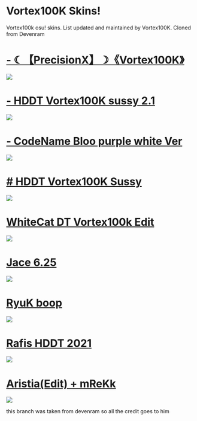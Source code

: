 # Vortex100K Skins!
Vortex100k osu! skins. List updated and maintained by Vortex100K.
Cloned from Devenram

# [- ☾【PrecisionX】☽《Vortex100K》](https://www.mediafire.com/file/35erarn314d5ail/%2527%2527_%25E2%2598%25BE%25E3%2580%2590PrecisionX%25E3%2580%2591%25E2%2598%25BD%25E3%2580%258AVortex100K%25E3%2580%258B.osk/file)
![](https://i.imgur.com/UeXTPzQ.png)

# [- HDDT Vortex100K sussy 2.1](https://www.mediafire.com/file/zg3kb2zsaots78j/HDDT_Vortex100k_Sussy_2.1.osk/file)
![](https://imgur.com/h1kmphx.png)

# [- CodeName Bloo purple white Ver](https://drive.google.com/file/d/1bJoKnWM38MRrScbUanKYlIxVFemKO21q/view?usp=sharing)
![](https://imgur.com/frxzQGa.png)


# [ # HDDT Vortex100K Sussy](https://www.mediafire.com/file/5j051fx5rzuep5u/NFHDDT_Vortex100K.osk/file)
![](https://imgur.com/4PT5whx.png)


# [WhiteCat DT Vortex100k Edit](https://drive.google.com/file/d/10MxazBGZpeG5bnE_JtgLxRWGU0mVki5U/view?usp=sharing)
![](https://imgur.com/G9hkT3T.png)


# [Jace 6.25](https://download2062.mediafire.com/sgw45zsh33cg/r4mclu4kgr600n7/Jace+6.25.osk)
![](https://skins.osuck.net/uploads/posts/2019-07/1563799041_3.jpg)


# [RyuK boop](https://cdn.discordapp.com/attachments/427214130756452353/697696460267061319/boop.osk)
![](https://camo.githubusercontent.com/1baf3104e3be52fbdae1c27a8ed9b55073d0459e/68747470733a2f2f6f73752e7070792e73682f73732f31343733333935372f36636365)


# [Rafis HDDT 2021](https://www.mediafire.com/file/nz8ai9w7dnb7dgp/-+++++++++Rafis+HDDT+2021+ft+[RK].osk/file)
![](https://imgur.com/uDHKAEr.jpg)


# [Aristia(Edit) + mReKk](https://www.mediafire.com/file/nz8ai9w7dnb7dgp/-+++++++++Rafis+HDDT+2021+ft+[RK].osk/file)
![](https://camo.githubusercontent.com/6f4e90e68924f87d1a0056c6884ff7a54815ead6f685b13d418b71a5ca115f78/68747470733a2f2f6f73752e7070792e73682f73732f31363831363835302f34643863)





this branch was taken from devenram so all the credit goes to him
